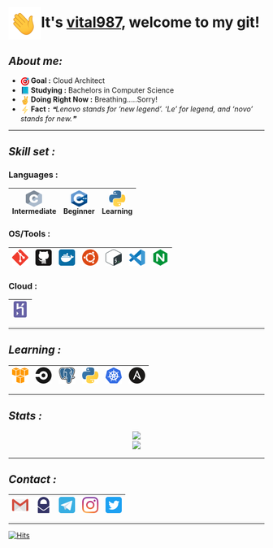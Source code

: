 # <img src="https://github.com/vital987/vital987/blob/master/assets/wave.gif" width=64 height=64 align=center>It's [vital987](https://github.com/vital987), welcome to my git!

## ___About me:___
* <b><img src="https://github.com/vital987/vital987/raw/master/assets/darts.png" width=17 height=17 align=center>&nbsp;Goal :</b> Cloud Architect
* <b><img src="https://github.com/vital987/vital987/raw/master/assets/book.png" width=17 height=17 align=center>&nbsp;Studying :</b> Bachelors in Computer Science
* <b><img src="https://github.com/vital987/vital987/raw/master/assets/nows.png" width=17 height=17 align=center>&nbsp;Doing Right Now :</b> Breathing.....Sorry!
* <b><img src="https://github.com/vital987/vital987/raw/master/assets/facts.png" width=17 height=17 align=center>&nbsp;Fact :</b> <!--STARTS_HERE_QUOTE_README-->
<i>❝Lenovo stands for ‘new legend’. ‘Le’ for legend, and ‘novo’ stands for new.❞</i>
<!--ENDS_HERE_QUOTE_README-->

---

## ___Skill set :___

### **Languages :**
  | <a href="https://cprogramming.com"><img src="https://github.com/vital987/vital987/blob/master/assets/c.svg" width=32 height=32 align=center></a><br>Intermediate | <a href="https://cplusplusreference.com"><img src="https://github.com/vital987/vital987/blob/master/assets/cpp.svg" width=32 height=32 align=center></a><br>Beginner | <a href="https://python.org"><img src="https://github.com/vital987/vital987/blob/master/assets/python.svg" width=32 height=32 align=center></a><br>Learning |
  |:-:|:-:|:-:|
  
### **OS/Tools :**
  | <a href="https://git-scm.com"><img src="https://github.com/vital987/vital987/blob/master/assets/git.svg" width=32 height=32></a> | <a href="https://github.com"><img src="https://github.com/vital987/vital987/blob/master/assets/github.svg" width=32 height=32></a> | <a href="https://docker.com"><img src="https://github.com/vital987/vital987/blob/master/assets/docker.svg" width=32 height=32></a> | <a href="https://ubuntu.com/"><img src="https://github.com/vital987/vital987/blob/master/assets/ubuntu.svg" width=32 height=32></a> | <a href="https://www.gnu.org/software/bash/"><img src="https://github.com/vital987/vital987/blob/master/assets/bash.svg" width=32 height=32></a> | <a href="https://code.visualstudio.com/"><img src="https://github.com/vital987/vital987/blob/master/assets/vscode.svg" width=32 height=32></a> | <a href="https://nginx.org/"><img src="https://github.com/vital987/vital987/blob/master/assets/nginx.svg" width=32 height=32></a> |
  |:-:|:-:|:-:|:-:|:-:|:-:|:-:|
  
### **Cloud :**
  | <a href="https://heroku.com"><img src="https://github.com/vital987/vital987/blob/master/assets/heroku.svg" width=32 height=32></a> |
  |:-:|
  
---
  
## ___Learning :___
  | <a href="https://aws.amazon.com/"><img src="https://github.com/vital987/vital987/blob/master/assets/aws.svg" width=32 height=32></a> | <a href="https://circleci.com"><img src="https://github.com/vital987/vital987/blob/master/assets/circleci.svg" width=32 height=32></a> | <a href="https://www.postgresql.org/"><img src="https://github.com/vital987/vital987/blob/master/assets/postgresql.svg" width=32 height=32></a> | <a href="https://python.org"><img src="https://github.com/vital987/vital987/blob/master/assets/python.svg" width=32 height=32></a> | <a href="https://kubernetes.io/"><img src="https://github.com/vital987/vital987/blob/master/assets/kubernetes.svg" width=32 height=32></a> | <a href="https://kubernetes.io/"><img src="https://github.com/vital987/vital987/blob/master/assets/ansible.svg" width=32 height=32></a> |
|:-:|:-:|:-:|:-:|:-:|:-:|

---

## ___Stats :___

<p align="center">
<a href="https://github.com/vital987"><img src="https://github-readme-stats.vercel.app/api?username=vital987&count_private=true&theme=github_dark&icon_color=ec362f&show_icons=true"></a><br>
<a href="https://github.com/vital987"><img src="https://github-readme-stats.vercel.app/api/top-langs/?username=vital987&theme=github_dark&icon_color=ec362f&show_icons=true"></a>

---
  
## ___Contact :___
| <a href="mailto:apoorvvyavahare65@gmail.com"><img src="https://github.com/vital987/vital987/blob/master/assets/gmail.svg" width=32 height=32></a> | <a href="mailto:apoorvvyavahare@pm.me"><img src="https://github.com/vital987/vital987/blob/master/assets/protonmail.svg" width=32 height=32></a> | <a href="https://telegram.dog/anonymous_9870"><img src="https://github.com/vital987/vital987/blob/master/assets/telegram.svg" width=32 height=32></a> | <a href="https://www.instagram.com/apps9870/"><img src="https://github.com/vital987/vital987/blob/master/assets/instagram.svg" width=32 height=32></a> | <a href="https://twitter.com/apps987"><img src="https://github.com/vital987/vital987/blob/master/assets/twitter.svg" width=32 height=32></a> |
|:-:|:-:|:-:|:-:|:-:|

---
[![Hits](https://hits.seeyoufarm.com/api/count/incr/badge.svg?url=https%3A%2F%2Fgithub.com%2Fvital987%2Fvital987&count_bg=%230182FF&title_bg=%23000000&icon=darkreader.svg&icon_color=%230081FF&title=Hits&edge_flat=false)](https://github.com/vital987)
